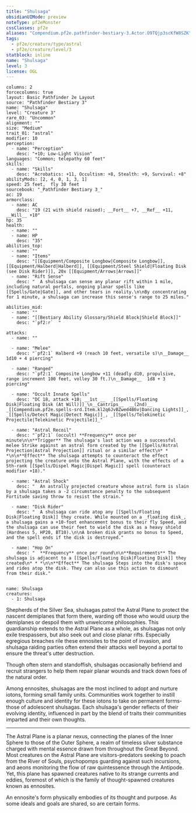 ```yaml
---
title: "Shulsaga"
obsidianUIMode: preview
noteType: pf2eMonster
cssClasses: pf2e
aliases: "Compendium.pf2e.pathfinder-bestiary-3.Actor.O9TQjp3scKfW8SZK" 
tags:
  - pf2e/creature/type/astral
  - pf2e/creature/level/3
statblock: inline
name: "Shulsaga"
level: 3
license: OGL
---
```


```statblock
columns: 2
forcecolumns: true
layout: Basic Pathfinder 2e Layout
source: "Pathfinder Bestiary 3"
name: "Shulsaga"
level: "Creature 3"
rare_03: "Uncommon"
alignment: ""
size: "Medium"
trait_01: "astral"
modifier: 10
perception:
  - name: "Perception"
    desc: "+10; Low-Light Vision"
languages: "Common; telepathy 60 feet"
skills:
  - name: "Skills"
    desc: "Acrobatics: +11, Occultism: +8, Stealth: +9, Survival: +8"
abilityMods: [2, 4, 0, 1, 3, 1]
speed: 25 feet,  fly 30 feet
sourcebook: "_Pathfinder Bestiary 3_"
ac: 19
armorclass:
  - name: AC
    desc: "19 (21 with shield raised); __Fort__ +7, __Ref__ +11, __Will__ +10"
hp: 35
health:
  - name: ""
  - name: HP
    desc: "35"
abilities_top:
  - name: ""
  - name: "Items"
    desc: "[[Equipment/Composite Longbow|Composite Longbow]], [[Equipment/Halberd|Halberd]], [[Equipment/Steel Shield|Floating Disk (see Disk Rider)]], 20x [[Equipment/Arrows|Arrows]]"
  - name: "Rift Sense"
    desc: "  A shulsaga can sense any planar rift within 1 mile, including natural portals, ongoing planar spells like [[Spells/Gate|Gate]], and other tears in reality.\n\nBy concentrating for 1 minute, a shulsaga can increase this sense's range to 25 miles."

abilities_mid:
  - name: ""
  - name: "[[Bestiary Ability Glossary/Shield Block|Shield Block]]"
    desc: "`pf2:r`  "

attacks:
  - name: ""

  - name: "Melee"
    desc: "`pf2:1` Halberd +9 (reach 10 feet, versatile s)\n__Damage__  1d10 + 4 piercing"

  - name: "Ranged"
    desc: "`pf2:1` Composite Longbow +11 (deadly d10, propulsive, range increment 100 feet, volley 30 ft.)\n__Damage__  1d8 + 3 piercing"

  - name: "Occult Innate Spells"
    desc: "DC 18, attack +10; __1st __  _[[Spells/Floating Disk|Floating Disk (At Will)]]_\n__Cantrips__  __(2nd)__ _[[Compendium.pf2e.spells-srd.Item.kl2q6JvBZwed4B6v|Dancing Lights]]_, _[[Spells/Detect Magic|Detect Magic]]_, _[[Spells/Telekinetic Projectile|Telekinetic Projectile]]_"

  - name: "Astral Recoil"
    desc: "`pf2:1` (occult) **Frequency** once per minute\n\n**Trigger** The shulsaga's last action was a successful melee Strike against an astral form created by the [[Spells/Astral Projection|Astral Projection]] ritual or a similar effect\n* * *\n\n**Effect** The shulsaga attempts to counteract the effect projecting the creature onto the Astral Plane, with the effects of a 5th-rank [[Spells/Dispel Magic|Dispel Magic]] spell (counteract modifier +18)."

  - name: "Astral Shock"
    desc: "  An astrally projected creature whose astral form is slain by a shulsaga takes a -2 circumstance penalty to the subsequent Fortitude saving throw to resist the strain."

  - name: "Disk Rider"
    desc: "  A shulsaga can ride atop any [[Spells/Floating Disk|Floating Disk]] they create. While mounted on a _floating disk_, a shulsaga gains a +10-foot enhancement bonus to their fly Speed, and the shulsaga can use their feet to wield the disk as a heavy shield (Hardness 5, HP20, BT10).\n\nA broken disk grants no bonus to Speed, and the spell ends if the disk is destroyed."

  - name: "Hop On"
    desc: "  **Frequency** once per round\n\n**Requirements** The shulsaga is adjacent to a [[Spells/Floating Disk|Floating Disk]] they created\n* * *\n\n**Effect** The shulsaga Steps into the disk's space and rides atop the disk. They can also use this action to dismount from their disk."
 
```

```encounter-table
name: Shulsaga
creatures:
  - 1: Shulsaga
```



Shepherds of the Silver Sea, shulsagas patrol the Astral Plane to protect the nascent demiplanes that form there, warding off those who would usurp the demiplanes or despoil them with unwelcome philosophies. This guardianship extends to the Astral Plane as a whole, as shulsagas not only exile trespassers, but also seek out and close planar rifts. Especially egregious breaches rile these ennosites to the point of invasion, and shulsaga raiding parties often extend their attacks well beyond a portal to ensure the threat's utter destruction.

Though often stern and standoffish, shulsagas occasionally befriend and recruit strangers to help them repair planar wounds and track down foes of the natural order.

Among ennosites, shulsagas are the most inclined to adopt and nurture iotons, forming small family units. Communities work together to instill enough culture and identity for these iotons to take on permanent forms-those of adolescent shulsagas. Each shulsaga's gender reflects of their evolving identity, influenced in part by the blend of traits their communities imparted and their own thoughts.

* * *

The Astral Plane is a planar nexus, connecting the planes of the Inner Sphere to those of the Outer Sphere, a realm of timeless silver substance charged with mental essence drawn from throughout the Great Beyond. Most creatures on the Astral Plane are visitors-predators seeking to poach from the River of Souls, psychopomps guarding against such incursions, and aeons monitoring the flow of raw quintessence through the Antipode. Yet, this plane has spawned creatures native to its strange currents and eddies, foremost of which is the family of thought-spawned creatures known as ennosites.

An ennosite's form physically embodies of its thought and purpose. As some ideals and goals are shared, so are certain forms.
